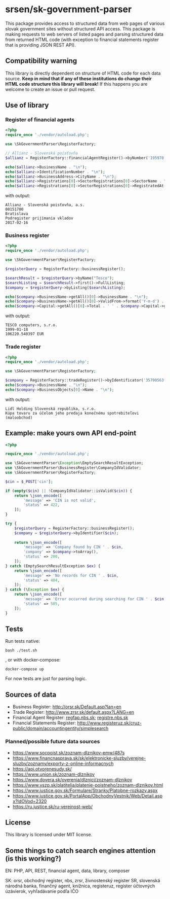 # srsen/sk-government-parser

This package provides access to structured data from web pages of various slovak government sites without structured API access. This package is making requests to web servers of listed pages and parsing structured data from returned HTML code (with exception to financial statements register that is providing JSON REST API).

## Compatibility warning

This library is directly dependent on structure of HTML code for each data source. **Keep in mind that if any of these institutions do change their HTML code structure this library will break!** If this happens you are welcome to create an issue or pull request.

## Use of library

### Register of financial agents

```php
<?php
require_once './vendor/autoload.php';

use \SkGovernmentParser\RegisterFactory;

// Allianz - Slovenská poisťovňa
$allianz = RegisterFactory::financialAgentRegister()->byNumber('195970');

echo($allianz->BusinessName . "\n");
echo($allianz->IdentificationNumber . "\n");
echo($allianz->BusinessAddress->CityName . "\n");
echo($allianz->Registrations[0]->SectorRegistrations[0]->SectorName . "\n");
echo($allianz->Registrations[0]->SectorRegistrations[0]->RegistratedAt->format('Y-m-d') . "\n");
```

with output:

```
Allianz - Slovenská poisťovňa, a.s.
00151700
Bratislava
Podregister prijímania vkladov
2017-02-16
```

### Business register

```php
<?php
require_once './vendor/autoload.php';

use \SkGovernmentParser\RegisterFactory;

$registerQuery = RegisterFactory::businessRegister();

$searchResult = $registerQuery->byName("Tesco");
$searchListing = $searchResult->first()->FullListing;
$company = $registerQuery->byListing($searchListing);

echo($company->BusinessName->getAll()[0]->BusinessName . "\n");
echo($company->BusinessName->getAll()[0]->ValidFrom->format('Y-m-d') . "\n");
echo($company->Capital->getAll()[0]->Total . ' ' . $company->Capital->getAll()[0]->Currency . "\n");
```

with output:

```
TESCO computers, s.r.o.
1999-01-18
106220.540397 EUR
```

### Trade register

```php
<?php
require_once './vendor/autoload.php';

use \SkGovernmentParser\RegisterFactory;

$company = RegisterFactory::tradeRegister()->byIdentificator('35790563');
echo($company->BusinessName . "\n");
echo($company->BusinessObjects[0]->Name . "\n");
```

with output:

```
Lidl Holding Slovenská republika, s.r.o.
Kúpa tovaru za účelom jeho predaja konečnému spotrebiteľovi (maloobchod)
```

## Example: make yours own API end-point

```php
<?php

require_once './vendor/autoload.php';

use \SkGovernmentParser\Exception\EmptySearchResultException;
use \SkGovernmentParser\BusinessRegister\CompanyIdValidator;
use \SkGovernmentParser\RegisterFactory;

$cin = $_POST['cin'];

if (empty($cin) || !CompanyIdValidator::isValid($cin)) {
    return \json_encode([
        'message' => 'CIN is not valid',
        'status' => 422,        
    ]);
}

try {
    $registerQuery = RegisterFactory::businessRegister();
    $company = $registerQuery->byIdentifier($cin);
    
    return \json_encode([
        'message' => 'Company found by CIN ' . $cin,
        'company' => $company->toArray(),
        'status' => 200,
    ]);
} catch (EmptySearchResultException $ex) {
    return \json_encode([
        'message' => 'No records for CIN ' . $cin,
        'status' => 404,
    ]);
} catch (\Exception $ex) {
    return \json_encode([
        'message' => 'Error occurred during searching for CIN ' . $cin,
        'status' => 505,
    ]);
}
```

## Tests

Run tests native:

```
bash ./test.sh 
```

, or with docker-compose:

```
docker-compose up
```

For now tests are just for parsing logic.

## Sources of data

- Business Register: http://orsr.sk/Default.asp?lan=en
- Trade Register: http://www.zrsr.sk/default.aspx?LANG=en
- Financial Agent Register: [regfap.nbs.sk](https://regfap.nbs.sk/search.php); [registre.nbs.sk](https://registre.nbs.sk/odb-sposobilost/osoby)
- Financial Statements Register: http://www.registeruz.sk/cruz-public/domain/accountingentity/simplesearch

### Planned/possible future data sources

- https://www.socpoist.sk/zoznam-dlznikov-emw/487s
- https://www.financnasprava.sk/sk/elektronicke-sluzby/verejne-sluzby/zoznamy/exporty-z-online-informacnych
- https://api.otvorenesudy.sk/
- https://www.union.sk/zoznam-dlznikov
- https://www.dovera.sk/overenia/dlznici/zoznam-dlznikov
- https://www.vszp.sk/platitelia/platenie-poistneho/zoznam-dlznikov.html
- https://www.justice.gov.sk/Formulare/Stranky/Platobne-rozkazy.aspx
- https://www.justice.gov.sk/PortalApp/ObchodnyVestnik/Web/Detail.aspx?IdOVod=2320
- https://ru.justice.sk/ru-verejnost-web/

## License

This library is licensed under MIT license.

## Some things to catch search engines attention (is this working?)

EN: PHP, API, REST, financial agent, data, library, composer

SK: orsr, obchodný register, nbs, zrsr, živnostenský register SR, slovenská národná banka, finančný agent, knižnica, registeruz, register účtovných úzávierok, vyhľadávanie podľa IČO
